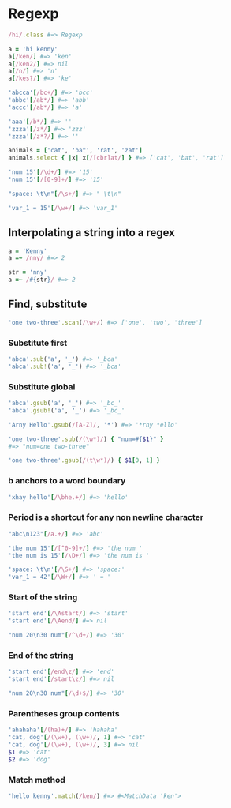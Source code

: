 # Regexp

```ruby
/hi/.class #=> Regexp

a = 'hi kenny'
a[/ken/] #=> 'ken'
a[/ken2/] #=> nil
a[/n/] #=> 'n'
a[/kes?/] #=> 'ke'

'abcca'[/bc+/] #=> 'bcc'
'abbc'[/ab*/] #=> 'abb'
'accc'[/ab*/] #=> 'a'

'aaa'[/b*/] #=> ''
'zzza'[/z*/] #=> 'zzz'
'zzza'[/z*?/] #=> ''

animals = ['cat', 'bat', 'rat', 'zat']
animals.select { |x| x[/[cbr]at/] } #=> ['cat', 'bat', 'rat']

'num 15'[/\d+/] #=> '15'
'num 15'[/[0-9]+/] #=> '15'

"space: \t\n"[/\s+/] #=> " \t\n"

'var_1 = 15'[/\w+/] #=> 'var_1'
```

## Interpolating a string into a regex

```ruby
a = 'Kenny'
a =~ /nny/ #=> 2

str = 'nny'
a =~ /#{str}/ #=> 2
```

## Find, substitute

```ruby
'one two-three'.scan(/\w+/) #=> ['one', 'two', 'three']
```

### Substitute first 

```ruby
'abca'.sub('a', '_') #=> '_bca'
'abca'.sub!('a', '_') #=> '_bca'
```

### Substitute global

```ruby
'abca'.gsub('a', '_') #=> '_bc_'
'abca'.gsub!('a', '_') #=> '_bc_'

'Arny Hello'.gsub(/[A-Z]/, '*') #=> '*rny *ello'

'one two-three'.sub(/(\w*)/) { "num=#{$1}" }
#=> "num=one two-three"

'one two-three'.gsub(/(t\w*)/) { $1[0, 1] }
```

### b anchors to a word boundary

```ruby
'xhay hello'[/\bhe.+/] #=> 'hello'
```

### Period is a shortcut for any non newline character

```ruby
"abc\n123"[/a.+/] #=> 'abc'

'the num 15'[/[^0-9]+/] #=> 'the num '
'the num is 15'[/\D+/] #=> 'the num is '

'space: \t\n'[/\S+/] #=> 'space:'
'var_1 = 42'[/\W+/] #=> ' = '
```

### Start of the string

```ruby
'start end'[/\Astart/] #=> 'start'
'start end'[/\Aend/] #=> nil

"num 20\n30 num"[/^\d+/] #=> '30'
```

### End of the string

```ruby
'start end'[/end\z/] #=> 'end'
'start end'[/start\z/] #=> nil

"num 20\n30 num"[/\d+$/] #=> '30'
```

### Parentheses group contents

```ruby
'ahahaha'[/(ha)+/] #=> 'hahaha'
'cat, dog'[/(\w+), (\w+)/, 1] #=> 'cat'
'cat, dog'[/(\w+), (\w+)/, 3] #=> nil
$1 #=> 'cat'
$2 #=> 'dog'
```

### Match method

```ruby
'hello kenny'.match(/ken/) #=> #<MatchData 'ken'>
```
